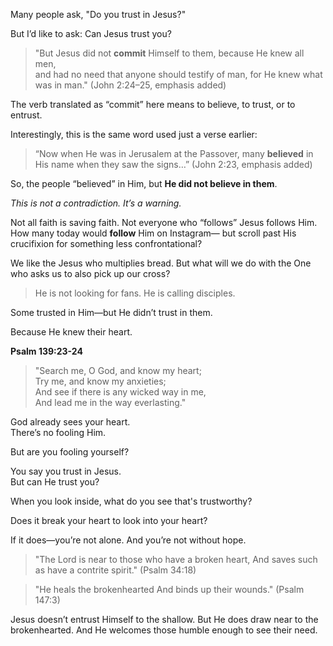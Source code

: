 Many people ask, "Do you trust in Jesus?"

But I’d like to ask: Can Jesus trust you?

> "But Jesus did not **commit** Himself to them, because He knew all men,  
and had no need that anyone should testify of man, for He knew what was in man." (John 2:24–25, emphasis added)

The verb translated as “commit” here means to believe, to trust, or to entrust.

Interestingly, this is the same word used just a verse earlier:

> “Now when He was in Jerusalem at the Passover, many **believed** in His name when they saw the signs…” (John 2:23, emphasis added)

So, the people “believed” in Him, but **He did not believe in them**.

_This is not a contradiction. It’s a warning._

Not all faith is saving faith.
Not everyone who “follows” Jesus follows Him.
How many today would **follow** Him on Instagram—
but scroll past His crucifixion for something less confrontational?

We like the Jesus who multiplies bread.
But what will we do with the One who asks us to also pick up our cross?

> He is not looking for fans. He is calling disciples.

Some trusted in Him—but He didn’t trust in them.  

Because He knew their heart.

**Psalm 139:23-24**
>"Search me, O God, and know my heart;  
Try me, and know my anxieties;  
And see if there is any wicked way in me,  
And lead me in the way everlasting."

God already sees your heart.  
There’s no fooling Him.

But are you fooling yourself?

You say you trust in Jesus.  
But can He trust you?

When you look inside, what do you see that's trustworthy?

Does it break your heart to look into your heart?

If it does—you’re not alone. And you’re not without hope.

>"The Lord is near to those who have a broken heart, 
>And saves such as have a contrite spirit." (Psalm 34:18)

>"He heals the brokenhearted 
>And binds up their wounds." (Psalm 147:3)

Jesus doesn’t entrust Himself to the shallow.
But He does draw near to the brokenhearted.
And He welcomes those humble enough to see their need.